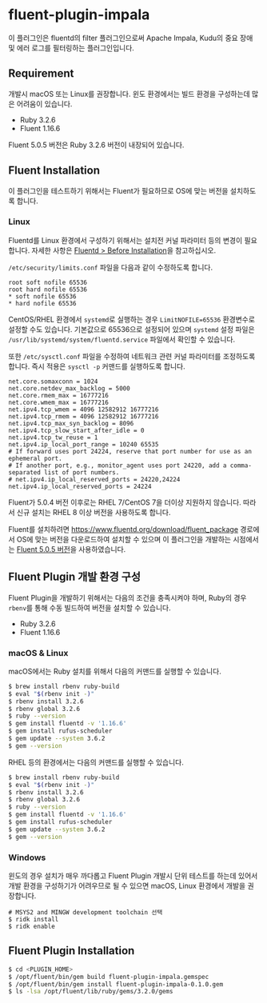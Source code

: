 # fluent-plugin-impala

이 플러그인은 fluentd의 filter 플러그인으로써 Apache Impala, Kudu의 중요 장애 및 에러 로그를 필터링하는 플러그인입니다.

## Requirement

개발시 macOS 또는 Linux를 권장합니다. 윈도 환경에서는 빌드 환경을 구성하는데 많은 어려움이 있습니다.

* Ruby 3.2.6
* Fluent 1.16.6

Fluent 5.0.5 버전은 Ruby 3.2.6 버전이 내장되어 있습니다.

## Fluent Installation

이 플러그인을 테스트하기 위해서는 Fluent가 필요하므로 OS에 맞는 버전을 설치하도록 합니다.

### Linux

Fluentd를 Linux 환경에서 구성하기 위해서는 설치전 커널 파라미터 등의 변경이 필요합니다. 자세한 사항은 [Fluentd > Before Installation](https://docs.fluentd.org/installation/before-install)을 참고하십시오.

`/etc/security/limits.conf` 파일을 다음과 같이 수정하도록 합니다.

```
root soft nofile 65536
root hard nofile 65536
* soft nofile 65536
* hard nofile 65536
```

CentOS/RHEL 환경에서 `systemd`로 실행하는 경우 `LimitNOFILE=65536` 환경변수로 설정할 수도 있습니다. 기본값으로 65536으로 설정되어 있으며 `systemd` 설정 파일은 `/usr/lib/systemd/system/fluentd.service` 파일에서 확인할 수 있습니다.

또한 `/etc/sysctl.conf` 파일을 수정하여 네트워크 관련 커널 파라미터를 조정하도록 합니다. 즉시 적용은 `sysctl -p` 커맨드를 실행하도록 합니다.

```
net.core.somaxconn = 1024
net.core.netdev_max_backlog = 5000
net.core.rmem_max = 16777216
net.core.wmem_max = 16777216
net.ipv4.tcp_wmem = 4096 12582912 16777216
net.ipv4.tcp_rmem = 4096 12582912 16777216
net.ipv4.tcp_max_syn_backlog = 8096
net.ipv4.tcp_slow_start_after_idle = 0
net.ipv4.tcp_tw_reuse = 1
net.ipv4.ip_local_port_range = 10240 65535
# If forward uses port 24224, reserve that port number for use as an ephemeral port.
# If another port, e.g., monitor_agent uses port 24220, add a comma-separated list of port numbers.
# net.ipv4.ip_local_reserved_ports = 24220,24224
net.ipv4.ip_local_reserved_ports = 24224
```

Fluent가 5.0.4 버전 이후로는 RHEL 7/CentOS 7을 더이상 지원하지 않습니다. 따라서 신규 설치는 RHEL 8 이상 버전을 사용하도록 합니다.

Fluent를 설치하려면 https://www.fluentd.org/download/fluent_package 경로에서 OS에 맞는 버전을 다운로드하여 설치할 수 있으며 이 플러그인을 개발하는 시점에서는 [Fluent 5.0.5 버전](https://s3.amazonaws.com/packages.treasuredata.com/lts/5/redhat/8/x86_64/fluent-package-5.0.5-1.el8.x86_64.rpm)을 사용하였습니다.

## Fluent Plugin 개발 환경 구성

Fluent Plugin을 개발하기 위해서는 다음의 조건을 충족시켜야 하며, Ruby의 경우 `rbenv`를 통해 수동 빌드하여 버전을 설치할 수 있습니다. 

* Ruby 3.2.6
* Fluent 1.16.6

### macOS & Linux

macOS에서는 Ruby 설치를 위해서 다음의 커맨드를 실행할 수 있습니다.

```bash
$ brew install rbenv ruby-build
$ eval "$(rbenv init -)"
$ rbenv install 3.2.6
$ rbenv global 3.2.6
$ ruby --version
$ gem install fluentd -v '1.16.6'
$ gem install rufus-scheduler
$ gem update --system 3.6.2
$ gem --version
```

RHEL 등의 환경에서는 다음의 커맨드를 실행할 수 있습니다. 

```bash
$ brew install rbenv ruby-build
$ eval "$(rbenv init -)"
$ rbenv install 3.2.6
$ rbenv global 3.2.6
$ ruby --version
$ gem install fluentd -v '1.16.6'
$ gem install rufus-scheduler
$ gem update --system 3.6.2
$ gem --version
```

### Windows

윈도의 경우 설치가 매우 까다롭고 Fluent Plugin 개발시 단위 테스트를 하는데 있어서 개발 환경을 구성하기가 어려우므로 될 수 있으면 macOS, Linux 환경에서 개발을 권장합니다.

```
# MSYS2 and MINGW development toolchain 선택
$ ridk install
$ ridk enable
```

## Fluent Plugin Installation

```bash
$ cd <PLUGIN_HOME>
$ /opt/fluent/bin/gem build fluent-plugin-impala.gemspec
$ /opt/fluent/bin/gem install fluent-plugin-impala-0.1.0.gem
$ ls -lsa /opt/fluent/lib/ruby/gems/3.2.0/gems
```


